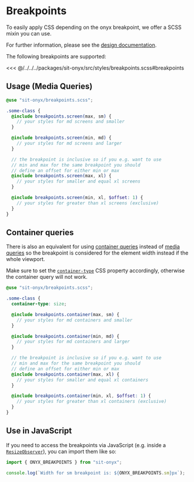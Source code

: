 # Breakpoints

To easily apply CSS depending on the onyx breakpoint, we offer a SCSS mixin you can use.

For further information, please see the [design documentation](/basics/breakpoints-grid#breakpoints).

The following breakpoints are supported:

<<< @/../../../packages/sit-onyx/src/styles/breakpoints.scss#breakpoints

## Usage (Media Queries)

```scss
@use "sit-onyx/breakpoints.scss";

.some-class {
  @include breakpoints.screen(max, sm) {
    // your styles for md screens and smaller
  }

  @include breakpoints.screen(min, md) {
    // your styles for md screens and larger
  }

  // the breakpoint is inclusive so if you e.g. want to use
  // min and max for the same breakpoint you should
  // define an offset for either min or max
  @include breakpoints.screen(max, xl) {
    // your styles for smaller and equal xl screens
  }

  @include breakpoints.screen(min, xl, $offset: 1) {
    // your styles for greater than xl screens (exclusive)
  }
}
```

## Container queries

There is also an equivalent for using [container queries](https://developer.mozilla.org/en-US/docs/Web/CSS/CSS_containment/Container_queries) instead of [media queries](https://developer.mozilla.org/en-US/docs/Web/CSS/CSS_media_queries/Using_media_queries) so the breakpoint is considered for the element width instead if the whole viewport.

Make sure to set the [`container-type`](https://developer.mozilla.org/en-US/docs/Web/CSS/CSS_containment/Container_queries#using_container_queries) CSS property accordingly, otherwise the container query will not work.

```scss
@use "sit-onyx/breakpoints.scss";

.some-class {
  container-type: size;

  @include breakpoints.container(max, sm) {
    // your styles for md containers and smaller
  }

  @include breakpoints.container(min, md) {
    // your styles for md containers and larger
  }

  // the breakpoint is inclusive so if you e.g. want to use
  // min and max for the same breakpoint you should
  // define an offset for either min or max
  @include breakpoints.container(max, xl) {
    // your styles for smaller and equal xl containers
  }

  @include breakpoints.container(min, xl, $offset: 1) {
    // your styles for greater than xl containers (exclusive)
  }
}
```

## Use in JavaScript

If you need to access the breakpoints via JavaScript (e.g. inside a [`ResizeObserver`](https://developer.mozilla.org/en-US/docs/Web/API/ResizeObserver)), you can import them like so:

```ts
import { ONYX_BREAKPOINTS } from "sit-onyx";

console.log(`Width for sm breakpoint is: ${ONYX_BREAKPOINTS.sm}px`);
```
